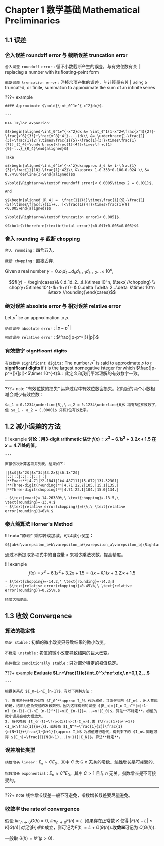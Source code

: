 # Chapter 1 数学基础 Mathematical Preliminaries

## 1.1 误差
### 舍入误差 roundoff error 与 截断误差 truncation error
`舍入误差 roundoff error`
:   循环小数截断产生的误差，与有效位数有关 | replacing a number with its floating-point form

`截断误差 truncation error`
:   仍掉余项产生的误差，与计算量有关 | using a truncated, or finite, summation to approximate the sum of an infinite seires

???+ example

    #### Approximate $\bold{\int_0^1e^{-x^2}dx}$.

    ---

    Use Taylor expansion:

    $$\begin{aligned}\int_0^1e^{-x^2}dx &= \int_0^1(1-x^2+\frac{x^4}{2!}-\frac{x^6}{3!}+\frac{x^8}{4!}-...)dx\\ &= \underbrace{1-\frac{1}{3}+\frac{1}{2!}\times\frac{1}{5}-\frac{1}{3!}\times\frac{1}{7}}_{S_4}+\underbrace{\frac{1}{4!}\times\frac{1}{9}-...}_{R_4}\end{aligned}$$

    Take
    
    $$\begin{aligned}\int_0^1e^{-x^2}dx\approx S_4 &= 1-\frac{1}{3}+\frac{1}{10}-\frac{1}{42}\\ &\approx 1-0.333+0.100-0.024 \\ &= 0.74\underline{3}\end{aligned}$$

    $\bold{\Rightarrow\textbf{roundoff error}< 0.0005\times 2 = 0.001}$.
    
    And

    $$\begin{aligned}|R_4| = |\frac{1}{4!}\times\frac{1}{9}-\frac{1}{5!}\times\frac{1}{11}+...|<\frac{1}{4!}\times\frac{1}{9}<0.005\end{aligned}$$

    $\bold{\Rightarrow\textbf{truncation error}< 0.005}$.

    $$\bold{\therefore|\textbf{total error}|<0.001+0.005=0.006}$$

### 舍入 rounding 与 截断 chopping
`舍入 rounding`
:   四舍五入.

`截断 chopping`
:   直接丢弃.

Given a real number $y = 0.d_1d_2...d_kd_{k+1}d_{k+2}...\times 10^n$,

$$fl(y) = \begin{cases}& 0.d_1d_2...d_k\times 10^n, &\text{  //chopping} \\ chop(y+5\times 10^{-(k+1)+n})=& 0.\delta_1\delta_2...\delta_k\times 10^n &\text{  //rounding}\end{cases}$$

### 绝对误差 absolute error 与 相对误差 relative error
Let $p^*$ be an approximation to $p$.

`绝对误差 absolute error`
:   $|p-p^*|$

`相对误差 relative error`
:   $\frac{|p-p^*|}{|p|}$

### 有效数字 significant digits
`有效数字 significant digits`
:   The number $p^*$ is said to approximate $p$ to $t$ **significant digits** if $t$ is the largest nonnegative integer for which $\frac{|p-p^*|}{|p|}<5\times 10^{-t}$.
:    此定义和我们平常理解的有效数字一致。

---

???+ note "有效位数的损失"
    运算过程中有效位数会损失。如相近的两个小数相减会减少有效位数：

    $a_1 = 0.1234\underline{5},\ a_2 = 0.1234\underline{6}$ 均有5位有效数字，但 $a_1 - a_2 = 0.00001$ 只有1位有效数字。

## 1.2 减小误差的方法
!!! example
    **讨论：用3-digit arithmetic 估计 $f(x) = x^3-6.1x^2+3.2x+1.5$ 在 $x=4.71$处的值。**

    ---

    直接依次计算各项并列表，结果如下：

    ||$x$|$x^2$|$x^3$|$3.2x$|$6.1x^2$|
    |::|::|::|::|::|::|
    |**Exact**|4.71|22.1841|104.487111|15.072|135.32301|
    |**Three-digit(rounding)**|4.71|22.2|105.|15.1|135.|
    |**Three-digit(chopping)**|4.71|22.1|104.|15.0|134.|

    - $\text{exact}=-14.263899,\ \text{chopping}=-13.5,\ \text{rounding}=-13.4;$
    - $\text{relative error(chopping)}=5\%,\ \text{relative error(rounding)}=6\%.$

### 秦九韶算法 Horner's Method
!!! note "原理"
    乘除转成加减，可以减小误差：

    $$|ab+a\varepsilon_b+b\varepsilon_a+\varepsilon_a\varepsilon_b|\Rightarrow|a+\varepsilon_a+b+\varepsilon_b|$$

通过不断提取多项式中的自变量 $x$ 来减少乘法次数，提高精度。

!!! example
    $$f(x)=x^3-6.1x^2+3.2x+1.5=((x-6.1)x+3.2)x+1.5$$

    - $\text{chopping}=-14.2,\ \text{rounding}=-14.3;$
    - $\text{relative error(chopping)}=0.45\%,\ \text{relative error(rounding)}=0.25\%.$

    精度大幅提高。

## 1.3 收敛 Convergence
### 算法的稳定性
`稳定 stable`
:   初值的微小改变只导致结果的微小改变。

`不稳定 unstable`
:   初值的微小改变导致结果的巨大改变。

`条件稳定 conditionally stable`
:   只对部分特定的初值稳定。

???+ example
    **Evaluate $I_n=\frac{1}{e}\int_0^1x^ne^xdx,\ n=0,1,2,...$**

    ---

    根据关系式 $I_n=1-nI_{n-1}$，有以下两种方法：

    1. 直接积分计算近似值 $I_0^*\approx I_0$ 作为初值，并迭代得到 $I_n$ 。出人意料的是，结果为正负交替的发散数列。因为这样得到的误差 $|E_n|=|I_n-I_n^*|=|(1-nI_{n-1})-(1-nI_{n-1}^*)|=n|E_{n-1}|=...=n!|E_0|$，算法**不稳定**，初值的微小误差会被大幅放大。
    2. 反代得到 $I_{n-1}=\frac{1}{n}(1-I_n)$.由 $\frac{1}{e(n+1)}<I_n<\frac{1}{n+1}$，直接取 $I_N^*=\frac{1}{2}[\frac{1}{e(N+1)}+\frac{1}{N+1}]\approx I_N$ 为初值进行迭代，得到剩下的 $I_n$.同理可得 $|E_n|=\frac{1}{N(N-1)...(n+1)}|E_N|$，算法**稳定**。

### 误差增长类型
`线性增长 linear`
:   $E_n\approx CE_0$，其中 $C$ 为与 $n$ 无关的常数。线性增长是可接受的。

`指数增长 exponential`
:   $E_n\approx C^nE_0$，其中 $C>1$ 且与 $n$ 无关。指数增长是不可接受的。

---

???+ note
    线性增长误差一般不可避免，指数增长误差要尽量避免。

### 收敛率 the rate of convergence
假设 $lim_{h\rightarrow 0}G(h)=0,\ lim_{h\rightarrow 0}F(h)=L$. 如果存在正常数 $K$ 使得 $|F(h)-L|\leq K|G(h)|$ 对足够小的$h$成立，则可记为$F(h)=L+O(G(h))$.**收敛率**可记为 $O(G(h))$.

一般取 $G(h)=h^p(p>0)$.
